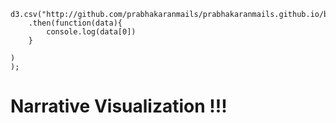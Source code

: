 <html>

<head>
    <script src="https://d3js.org/d3.v5.min.js"></script>

    d3.csv("http://github.com/prabhakaranmails/prabhakaranmails.github.io/blob/master/wdi.csv")
        .then(function(data){
            console.log(data[0])
        }

    )
    );
     

</head>

<h1>Narrative Visualization !!!</h1>

</html>
